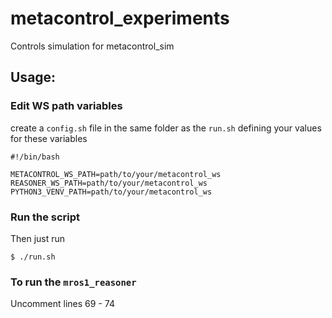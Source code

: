 # metacontrol_experiments
Controls simulation for metacontrol_sim

## Usage:

### Edit WS path variables
create a `config.sh` file in the same folder as the `run.sh` defining your values for these variables

```
#!/bin/bash

METACONTROL_WS_PATH=path/to/your/metacontrol_ws
REASONER_WS_PATH=path/to/your/metacontrol_ws
PYTHON3_VENV_PATH=path/to/your/metacontrol_ws
```

### Run the script

Then just run

```
$ ./run.sh
```

### To run the `mros1_reasoner`

Uncomment lines 69 - 74
